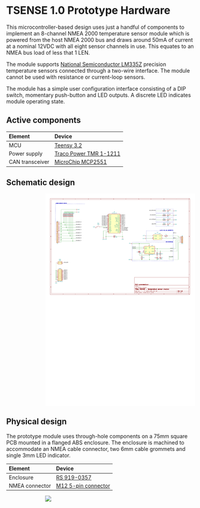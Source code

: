 # TSENSE 1.0 Prototype Hardware

This microcontroller-based design uses just a handful of components
to implement an 8-channel NMEA 2000 temperature sensor module which
is powered from the host NMEA 2000 bus and draws around 50mA of
current at a nominal 12VDC with all eight sensor channels in use.
This equates to an NMEA bus load of less that 1 LEN.

The module supports
[National Semiconductor LM335Z](https://www.switchelectronics.co.uk/pub/media/pdf/LM335Z.pdf)
precision temperature sensors connected through a two-wire interface.
The module cannot be used with resistance or current-loop sensors.

The module has a simple user configuration interface consisting of a
DIP switch, momentary push-button and LED outputs.
A discrete LED indicates module operating state.

## Active components

| Element         | Device |
|:----------------|:-------|
| MCU             | [Teensy 3.2](https://www.pjrc.com/store/teensy32.html) |
| Power supply    | [Traco Power TMR 1-1211](https://tracopower.com/tmr1-datasheet/) |
| CAN transceiver | [MicroChip MCP2551](http://ww1.microchip.com/downloads/en/devicedoc/21667e.pdf) |

## Schematic design

<a href="schematic-1.0.pdf">
<img align="right" width="400" src="schematic-1.0.svg">
</a>
<br clear="both"/>

## Physical design

The prototype module uses through-hole components on a 75mm square PCB
mounted in a flanged ABS enclosure.
The enclosure is machined to accommodate an NMEA cable connector, two
6mm cable grommets and single 3mm LED indicator.

| Element         | Device |
|:----------------|:-------|
| Enclosure       | [RS 919-0357](https://docs.rs-online.com/960c/0900766b814af9a1.pdf) |
| NMEA connector  | [M12 5-pin connector](https://docs.rs-online.com/e3ad/0900766b8152901f.pdf) |

<a href="pcb-1.0.pdf">
<img align="right" width="400" src="pcb-1.0.svg">
</a>
<br clear="both"/>
